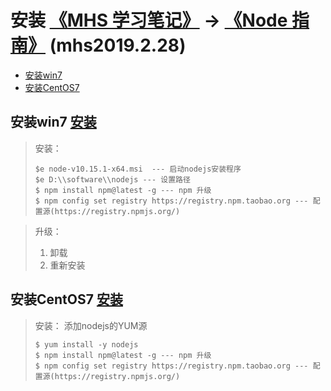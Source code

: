 # 安装 [《MHS 学习笔记》] -> [《Node 指南》] (mhs2019.2.28)

- [安装win7]
- [安装CentOS7]

## <span id="install-win7">安装win7</span> [安装]
> 安装：
> ```
> $e node-v10.15.1-x64.msi  --- 启动nodejs安装程序
> $e D:\\software\\nodejs --- 设置路径
> $ npm install npm@latest -g --- npm 升级
> $ npm config set registry https://registry.npm.taobao.org --- 配置源(https://registry.npmjs.org/)
> ```

> 升级：
> 1. 卸载
> 2. 重新安装

## <span id="install-centos7">安装CentOS7</span> [安装]
> 安装：
> 添加nodejs的YUM源
> ```
> $ yum install -y nodejs
> $ npm install npm@latest -g --- npm 升级
> $ npm config set registry https://registry.npm.taobao.org --- 配置源(https://registry.npmjs.org/)
> ```

##
[《MHS 学习笔记》]: https://mhsnet.github.io/mhsstudynotes/ "《MHS 学习笔记》"
[《Node 指南》]: https://mhsnet.github.io/mhsstudynotes/node/guide/index.html "《Node 指南》"
[安装]: https://mhsnet.github.io/mhsstudynotes/node/guide/start/install.html "安装"

[安装win7]: https://mhsnet.github.io/mhsstudynotes/node/guide/start/install.html#install-win7 "安装win7"
[安装CentOS7]: https://mhsnet.github.io/mhsstudynotes/node/guide/start/install.html#install-centos7 "安装CentOS7"